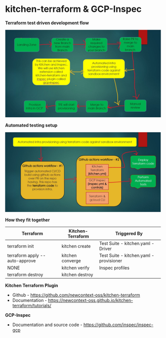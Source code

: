 # kitchen-terraform & GCP-Inspec

**Terraform test driven development flow**

![alt Terraform Testing](./Terraform_test_driven_development.jpg)

**Automated testing setup**

![alt Terraform Testing](./automated_test_flow.jpg)

**How they fit together**

|Terraform | Kitchen-Terraform | Triggered By| 
|--- | --- | --- |
|terraform init | kitchen create |  Test Suite - kitchen.yaml - Driver|
|terraform apply --auto-approve|kitchen converge| Test Suite - kitchen.yaml - provisioner|
|NONE|kitchen verify|Inspec profiles| kitchen.yaml - Verifier(inspec.yml + controls)|
|terraform destroy|kitchen destroy|

**Kitchen Terraform Plugin**

- Github - https://github.com/newcontext-oss/kitchen-terraform
- Documentation - https://newcontext-oss.github.io/kitchen-terraform/tutorials/

**GCP-Inspec**
- Documentation and source code - https://github.com/inspec/inspec-gcp